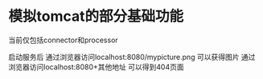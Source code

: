 # 模拟tomcat的部分基础功能
当前仅包括connector和processor

启动服务后 
通过浏览器访问localhost:8080/mypicture.png 可以获得图片
通过浏览器访问localhost:8080+其他地址 可以得到404页面
